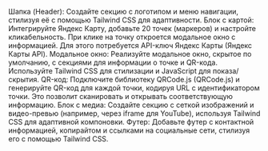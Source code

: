 Шапка (Header):
Создайте секцию с логотипом и меню навигации, стилизуя её с помощью Tailwind CSS для адаптивности.
Блок с картой:
Интегрируйте Яндекс Карту, добавьте 20 точек (маркеров) и настройте кликабельность. При клике на точку откроется модальное окно с информацией. Для этого потребуется API-ключ Яндекс Карты (Яндекс Карты API).
Модальное окно:
Реализуйте модальное окно, скрытое по умолчанию, с секциями для информации о точке и QR-кода. Используйте Tailwind CSS для стилизации и JavaScript для показа/скрытия.
QR-код:
Подключите библиотеку QRCode.js (QRCode.js) и генерируйте QR-код для каждой точки, кодируя URL с идентификатором точки. Это позволит сканировать и открывать соответствующую информацию.
Блок с медиа:
Создайте секцию с сеткой изображений и видео-превью (например, через iframe для YouTube), используя Tailwind CSS для адаптивной компоновки.
Футер:
Добавьте футер с контактной информацией, копирайтом и ссылками на социальные сети, стилизуя его с помощью Tailwind CSS.
